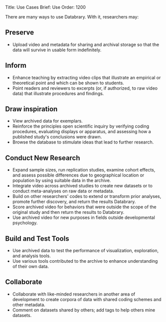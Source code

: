 Title: Use Cases
Brief: Use
Order: 1200

There are many ways to use Databrary. With it, researchers may:

## Preserve
- Upload video and metadata for sharing and archival storage so that the data will survive in usable form indefinitely.

## Inform
- Enhance teaching by extracting video clips that illustrate an empirical or theoretical point and which can be shown to students.
- Point readers and reviewers to excerpts (or, if authorized, to raw video data) that illustrate procedures and findings.

## Draw inspiration
- View archived data for exemplars.
- Reinforce the principles open scientific inquiry by verifying coding procedures, evaluating displays or apparatus, and assessing how a published study's conclusions were drawn.
- Browse the database to stimulate ideas that lead to further research.

## Conduct New Research
- Expand sample sizes, run replication studies, examine cohort effects, and assess possible differences due to geographical location or population by using suitable data in the archive.
- Integrate video across archived studies to create new datasets or to conduct meta-analyses on raw data or metadata.
- Build on other researchers' codes to extend or transform prior analyses, promote further discovery, and return the results Databrary.
- Score archived video for behaviors that were outside the scope of the original study and then return the results to Databrary.
- Use archived video for new purposes in fields outside developmental psychology.

## Build and Test Tools
- Use archived data to test the performance of visualization, exploration, and analysis tools.
- Use various tools contributed to the archive to enhance understanding of their own data.

## Collaborate
- Collaborate with like-minded researchers in another area of development to create corpora of data with shared coding schemes and other metadata.
- Comment on datasets shared by others; add tags to help others mine datasets.
